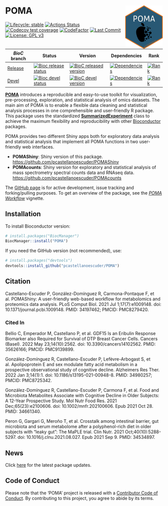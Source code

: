 
# POMA <img src='man/figures/logo.png' align="right" height="139" />

<!-- badges: start -->

[![Lifecycle:
stable](https://img.shields.io/badge/lifecycle-stable-brightgreen.svg)](https://www.tidyverse.org/lifecycle/#stable)
[![Actions
Status](https://github.com/pcastellanoescuder/POMA/workflows/R-CMD-check/badge.svg)](https://github.com/pcastellanoescuder/POMA/actions)
[![Codecov test
coverage](https://codecov.io/gh/pcastellanoescuder/POMA/branch/master/graph/badge.svg)](https://codecov.io/gh/pcastellanoescuder/POMA?branch=master)
[![CodeFactor](https://www.codefactor.io/repository/github/pcastellanoescuder/POMA/badge)](https://www.codefactor.io/repository/github/pcastellanoescuder/POMA)
[![Last
Commit](https://img.shields.io/github/last-commit/pcastellanoescuder/POMA.svg)](https://github.com/pcastellanoescuder/POMA/commits/master)
[![License: GPL
v3](https://img.shields.io/badge/License-GPLv3-blue.svg)](https://www.gnu.org/licenses/gpl-3.0)

| *BioC* branch                                                           | Status                                                                                                                                                  | Version                                                                                                                                           | Dependencies                                                                                                                                         | Rank                                                                                                                         |
|-------------------------------------------------------------------------|---------------------------------------------------------------------------------------------------------------------------------------------------------|---------------------------------------------------------------------------------------------------------------------------------------------------|------------------------------------------------------------------------------------------------------------------------------------------------------|------------------------------------------------------------------------------------------------------------------------------|
| [Release](http://bioconductor.org/packages/release/bioc/html/POMA.html) | [![Bioc release status](https://bioconductor.org/shields/build/release/bioc/POMA.svg)](https://bioconductor.org/checkResults/release/bioc-LATEST/POMA/) | [![BioC released version](https://img.shields.io/badge/release%20version-1.6.0-blue.svg)](https://www.bioconductor.org/packages/POMA)             | [![Dependencies](http://bioconductor.org/shields/dependencies/release/POMA.svg)](http://bioconductor.org/packages/release/bioc/html/POMA.html#since) | [![Rank](http://www.bioconductor.org/shields/downloads/release/POMA.svg)](https://bioconductor.org/packages/stats/bioc/POMA) |
| [Devel](http://bioconductor.org/packages/devel/bioc/html/POMA.html)     | [![Bioc devel status](https://bioconductor.org/shields/build/devel/bioc/POMA.svg)](https://bioconductor.org/checkResults/devel/bioc-LATEST/POMA/)       | [![BioC devel version](https://img.shields.io/badge/devel%20version-1.7.8-blue.svg)](https://bioconductor.org/packages/devel/bioc/html/POMA.html) | [![Dependencies](http://bioconductor.org/shields/dependencies/devel/POMA.svg)](http://bioconductor.org/packages/devel/bioc/html/POMA.html#since)     | [![Rank](http://www.bioconductor.org/shields/downloads/devel/POMA.svg)](https://bioconductor.org/packages/stats/bioc/POMA)   |

<!-- badges: end -->

[**POMA**](http://pcastellanoescuder.github.io/POMA/) introduces a
reproducible and easy-to-use toolkit for visualization, pre-processing,
exploration, and statistical analysis of omics datasets. The main aim of
POMA is to enable a flexible data cleaning and statistical analysis
processes in one comprehensible and user-friendly R package. This
package uses the standardized
[**SummarizedExperiment**](https://bioconductor.org/packages/release/bioc/html/SummarizedExperiment.html)
class to achieve the maximum flexibility and reproducibility with other
[Bioconductor](https://bioconductor.org) packages.

POMA provides two different Shiny apps both for exploratory data
analysis and statistical analysis that implement all POMA functions in
two user-friendly web interfaces.

-   **POMAShiny**: Shiny version of this package.
    <https://github.com/pcastellanoescuder/POMAShiny>  
-   **POMAcounts**: Shiny version for exploratory and statistical
    analysis of mass spectrometry spectral counts data and RNAseq data.
    <https://github.com/pcastellanoescuder/POMAcounts>

The [GitHub page](https://github.com/pcastellanoescuder/POMA) is for
active development, issue tracking and forking/pulling purposes. To get
an overview of the package, see the [*POMA
Workflow*](https://pcastellanoescuder.github.io/POMA/articles/POMA-demo.html)
vignette.

## Installation

To install Bioconductor version:

``` r
# install.packages("BiocManager")
BiocManager::install("POMA")
```

If you need the GitHub version (not recommended), use:

``` r
# install.packages("devtools")
devtools::install_github("pcastellanoescuder/POMA")
```

## Citation

Castellano-Escuder P, González-Domínguez R, Carmona-Pontaque F, et
al. POMAShiny: A user-friendly web-based workflow for metabolomics and
proteomics data analysis. PLoS Comput Biol. 2021 Jul 1;17(7):e1009148.
doi: 10.1371/journal.pcbi.1009148. PMID: 34197462; PMCID: PMC8279420.

### Cited In

Bellio C, Emperador M, Castellano P, et al. GDF15 Is an Eribulin
Response Biomarker also Required for Survival of DTP Breast Cancer
Cells. Cancers (Basel). 2022 May 23;14(10):2562. doi:
10.3390/cancers14102562. PMID: 35626166; PMCID: PMC9139899.

González-Domínguez R, Castellano-Escuder P, Lefèvre-Arbogast S, et
al. Apolipoprotein E and sex modulate fatty acid metabolism in a
prospective observational study of cognitive decline. Alzheimers Res
Ther. 2022 Jan 3;14(1):1. doi: 10.1186/s13195-021-00948-8. PMID:
34980257; PMCID: PMC8725342.

González-Domínguez R, Castellano-Escuder P, Carmona F, et al. Food and
Microbiota Metabolites Associate with Cognitive Decline in Older
Subjects: A 12-Year Prospective Study. Mol Nutr Food Res. 2021
Dec;65(23):e2100606. doi: 10.1002/mnfr.202100606. Epub 2021 Oct 28.
PMID: 34661340.

Peron G, Gargari G, Meroño T, et al. Crosstalk among intestinal barrier,
gut microbiota and serum metabolome after a polyphenol-rich diet in
older subjects with “leaky gut”: The MaPLE trial. Clin Nutr. 2021
Oct;40(10):5288-5297. doi: 10.1016/j.clnu.2021.08.027. Epub 2021 Sep 9.
PMID: 34534897.

## News

Click
[here](https://github.com/pcastellanoescuder/POMA/blob/master/NEWS.md)
for the latest package updates.

## Code of Conduct

Please note that the ‘POMA’ project is released with a [Contributor Code
of
Conduct](https://pcastellanoescuder.github.io/POMA/CODE_OF_CONDUCT.html).
By contributing to this project, you agree to abide by its terms.
